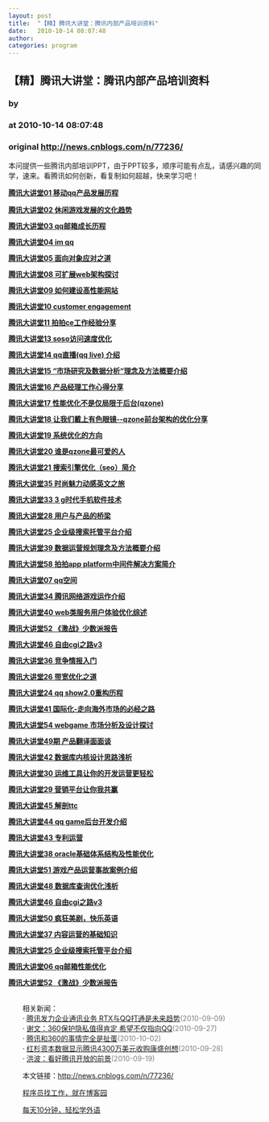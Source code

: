 ```yaml
---
layout: post
title:  "【精】腾讯大讲堂：腾讯内部产品培训资料"
date:   2010-10-14 08:07:48
author: 
categories: program
---
```


## 【精】腾讯大讲堂：腾讯内部产品培训资料
### by 
### at 2010-10-14 08:07:48
### original <http://news.cnblogs.com/n/77236/>

<p>本问提供一些腾讯内部培训PPT，由于PPT较多，顺序可能有点乱，请感兴趣的同学，速来。看腾讯如何创新，看复制如何超越，快来学习吧！</p>
<p><strong style="display:block;margin:12px 0 4px"><a title="腾讯大讲堂01 移动qq产品发展历程" href="http://www.slideshare.net/areyouok/01-qq">腾讯大讲堂01 移动qq产品发展历程</a></strong>








</p>
<div style="width:425px"><strong style="display:block;margin:12px 0 4px"><a title="腾讯大讲堂02 休闲游戏发展的文化趋势" href="http://www.slideshare.net/areyouok/02-5430810">腾讯大讲堂02 休闲游戏发展的文化趋势</a></strong>








</div>
<div style="width:425px"><strong style="display:block;margin:12px 0 4px"><a title="腾讯大讲堂03 qq邮箱成长历程" href="http://www.slideshare.net/areyouok/03-qq">腾讯大讲堂03 qq邮箱成长历程</a></strong>








</div>
<div style="width:425px"><strong style="display:block;margin:12px 0 4px"><a title="腾讯大讲堂04 im qq" href="http://www.slideshare.net/areyouok/04-im-qq">腾讯大讲堂04 im qq</a></strong>








</div>
<div style="width:425px"><strong style="display:block;margin:12px 0 4px"><a title="腾讯大讲堂05 面向对象应对之道" href="http://www.slideshare.net/areyouok/05-5430866">腾讯大讲堂05 面向对象应对之道</a></strong>








</div>
<div style="width:425px"><strong style="display:block;margin:12px 0 4px"><a title="腾讯大讲堂08 可扩展web架构探讨" href="http://www.slideshare.net/areyouok/08-web">腾讯大讲堂08 可扩展web架构探讨</a></strong>








</div>
<div style="width:425px"><strong style="display:block;margin:12px 0 4px"><a title="腾讯大讲堂09 如何建设高性能网站" href="http://www.slideshare.net/areyouok/09-5430937">腾讯大讲堂09 如何建设高性能网站</a></strong>








</div>
<div style="width:425px"><strong style="display:block;margin:12px 0 4px"><a title="腾讯大讲堂10 customer engagement" href="http://www.slideshare.net/areyouok/10-customer-engagement">腾讯大讲堂10 customer engagement</a></strong>








</div>
<div style="width:425px"><strong style="display:block;margin:12px 0 4px"><a title="腾讯大讲堂11 拍拍ce工作经验分享" href="http://www.slideshare.net/areyouok/11-ce">腾讯大讲堂11 拍拍ce工作经验分享</a></strong>








</div>
<div style="width:425px"><strong style="display:block;margin:12px 0 4px"><a title="腾讯大讲堂13 soso访问速度优化" href="http://www.slideshare.net/areyouok/13-soso">腾讯大讲堂13 soso访问速度优化</a></strong>








</div>
<div style="width:425px"><strong style="display:block;margin:12px 0 4px"><a title="腾讯大讲堂14 qq直播(qq live) 介绍" href="http://www.slideshare.net/areyouok/14-qqqq-live">腾讯大讲堂14 qq直播(qq live) 介绍</a></strong>








</div>
<div style="width:425px"><strong style="display:block;margin:12px 0 4px"><a title="腾讯大讲堂15 “市场研究及数据分析“理念及方法概要介绍" href="http://www.slideshare.net/areyouok/15-5430954">腾讯大讲堂15 “市场研究及数据分析“理念及方法概要介绍</a></strong>








</div>
<div style="width:425px"><strong style="display:block;margin:12px 0 4px"><a title="腾讯大讲堂16 产品经理工作心得分享" href="http://www.slideshare.net/areyouok/16-5430955">腾讯大讲堂16 产品经理工作心得分享</a></strong>








</div>
<div style="width:425px"><strong style="display:block;margin:12px 0 4px"><a title="腾讯大讲堂17 性能优化不是仅局限于后台(qzone)" href="http://www.slideshare.net/areyouok/17-qzone">腾讯大讲堂17 性能优化不是仅局限于后台(qzone)</a></strong>








</div>
<div style="width:425px"><strong style="display:block;margin:12px 0 4px"><a title="腾讯大讲堂18 让我们戴上有色眼镜--qzone前台架构的优化分享" href="http://www.slideshare.net/areyouok/18-qzone">腾讯大讲堂18 让我们戴上有色眼镜--qzone前台架构的优化分享</a></strong>








</div>
<div style="width:425px"><strong style="display:block;margin:12px 0 4px"><a title="腾讯大讲堂19 系统优化的方向" href="http://www.slideshare.net/areyouok/19-5430960">腾讯大讲堂19 系统优化的方向</a></strong>








</div>
<div style="width:425px"><strong style="display:block;margin:12px 0 4px"><a title="腾讯大讲堂20 谁是qzone最可爱的人" href="http://www.slideshare.net/areyouok/20-qzone">腾讯大讲堂20 谁是qzone最可爱的人</a></strong>








</div>
<div style="width:425px"><strong style="display:block;margin:12px 0 4px"><a title="腾讯大讲堂21 搜索引擎优化（seo）简介" href="http://www.slideshare.net/areyouok/21-seo">腾讯大讲堂21 搜索引擎优化（seo）简介</a></strong>








</div>
<div style="width:425px"><strong style="display:block;margin:12px 0 4px"><a title="腾讯大讲堂35 时尚魅力动感英文之旅" href="http://www.slideshare.net/areyouok/35-5430979">腾讯大讲堂35 时尚魅力动感英文之旅</a></strong>








</div>
<div style="width:425px"><strong style="display:block;margin:12px 0 4px"><a title="腾讯大讲堂33 3 g时代手机软件技术" href="http://www.slideshare.net/areyouok/33-3-g">腾讯大讲堂33 3 g时代手机软件技术</a></strong>








</div>
<div style="width:425px"><strong style="display:block;margin:12px 0 4px"><a title="腾讯大讲堂28 用户与产品的桥梁" href="http://www.slideshare.net/areyouok/28-5430970">腾讯大讲堂28 用户与产品的桥梁</a></strong>








</div>
<div style="width:425px"><strong style="display:block;margin:12px 0 4px"><a title="腾讯大讲堂25 企业级搜索托管平台介绍" href="http://www.slideshare.net/areyouok/25-5430968">腾讯大讲堂25 企业级搜索托管平台介绍</a></strong>








</div>
<div style="width:425px"><strong style="display:block;margin:12px 0 4px"><a title="腾讯大讲堂39 数据运营规划理念及方法概要介绍" href="http://www.slideshare.net/areyouok/39-5430988">腾讯大讲堂39 数据运营规划理念及方法概要介绍</a></strong>








</div>
<div style="width:425px"><strong style="display:block;margin:12px 0 4px"><a title="腾讯大讲堂58 拍拍app platform中间件解决方案简介" href="http://www.slideshare.net/areyouok/58-app-platform">腾讯大讲堂58 拍拍app platform中间件解决方案简介</a></strong>








</div>
<div style="width:425px"><strong style="display:block;margin:12px 0 4px"><a title="腾讯大讲堂07 qq空间" href="http://www.slideshare.net/areyouok/07-qq">腾讯大讲堂07 qq空间</a></strong>








</div>
<div style="width:425px"><strong style="display:block;margin:12px 0 4px"><a title="腾讯大讲堂34 腾讯网络游戏运作介绍" href="http://www.slideshare.net/areyouok/34-5431341">腾讯大讲堂34 腾讯网络游戏运作介绍</a></strong>








</div>
<div style="width:425px"><strong style="display:block;margin:12px 0 4px"><a title="腾讯大讲堂40 web类服务用户体验优化综述" href="http://www.slideshare.net/areyouok/40-web">腾讯大讲堂40 web类服务用户体验优化综述</a></strong>








</div>
<div style="width:425px"><strong style="display:block;margin:12px 0 4px"><a title="腾讯大讲堂52 《激战》少数派报告" href="http://www.slideshare.net/areyouok/52-5431400">腾讯大讲堂52 《激战》少数派报告</a></strong>








</div>
<div style="width:425px"><strong style="display:block;margin:12px 0 4px"><a title="腾讯大讲堂46 自由cgi之路v3" href="http://www.slideshare.net/areyouok/46-cgiv3">腾讯大讲堂46 自由cgi之路v3</a></strong>








</div>
<div style="width:425px"><strong style="display:block;margin:12px 0 4px"><a title="腾讯大讲堂36 竞争情报入门" href="http://www.slideshare.net/areyouok/36-5431364">腾讯大讲堂36 竞争情报入门</a></strong>








</div>
<div style="width:425px"><strong style="display:block;margin:12px 0 4px"><a title="腾讯大讲堂26 带宽优化之道" href="http://www.slideshare.net/areyouok/26-5431508">腾讯大讲堂26 带宽优化之道</a></strong>








</div>
<div style="width:425px"><strong style="display:block;margin:12px 0 4px"><a title="腾讯大讲堂24 qq show2.0重构历程" href="http://www.slideshare.net/areyouok/24-qq-show20">腾讯大讲堂24 qq show2.0重构历程</a></strong>








</div>
<div style="width:425px"><strong style="display:block;margin:12px 0 4px"><a title="腾讯大讲堂41 国际化-走向海外市场的必经之路" href="http://www.slideshare.net/areyouok/41-5431423">腾讯大讲堂41 国际化-走向海外市场的必经之路</a></strong>








</div>
<div style="width:425px"><strong style="display:block;margin:12px 0 4px"><a title="腾讯大讲堂54 webgame 市场分析及设计探讨" href="http://www.slideshare.net/areyouok/54-webgame">腾讯大讲堂54 webgame 市场分析及设计探讨</a></strong>








</div>
<div style="width:425px"><strong style="display:block;margin:12px 0 4px"><a title="腾讯大讲堂49期 产品翻译面面谈" href="http://www.slideshare.net/areyouok/49-5431593">腾讯大讲堂49期 产品翻译面面谈</a></strong>








</div>
<div style="width:425px"><strong style="display:block;margin:12px 0 4px"><a title="腾讯大讲堂42 数据库内核设计思路浅析" href="http://www.slideshare.net/areyouok/42-5431567">腾讯大讲堂42 数据库内核设计思路浅析</a></strong>








</div>
<div style="width:425px"><strong style="display:block;margin:12px 0 4px"><a title="腾讯大讲堂30 运维工具让你的开发运营更轻松" href="http://www.slideshare.net/areyouok/30-5431558">腾讯大讲堂30 运维工具让你的开发运营更轻松</a></strong>








</div>
<div style="width:425px"><strong style="display:block;margin:12px 0 4px"><a title="腾讯大讲堂29 营销平台让你我共赢" href="http://www.slideshare.net/areyouok/29-5431540">腾讯大讲堂29 营销平台让你我共赢</a></strong>








</div>
<div style="width:425px"><strong style="display:block;margin:12px 0 4px"><a title="腾讯大讲堂45 解剖ttc" href="http://www.slideshare.net/areyouok/45-ttc">腾讯大讲堂45 解剖ttc</a></strong>








</div>
<div style="width:425px"><strong style="display:block;margin:12px 0 4px"><a title="腾讯大讲堂44 qq game后台开发介绍" href="http://www.slideshare.net/areyouok/44-qq-game">腾讯大讲堂44 qq game后台开发介绍</a></strong>








</div>
<div style="width:425px"><strong style="display:block;margin:12px 0 4px"><a title="腾讯大讲堂43 专利运营" href="http://www.slideshare.net/areyouok/43-5431624">腾讯大讲堂43 专利运营</a></strong>








</div>
<div style="width:425px"><strong style="display:block;margin:12px 0 4px"><a title="腾讯大讲堂38 oracle基础体系结构及性能优化" href="http://www.slideshare.net/areyouok/38-oracle">腾讯大讲堂38 oracle基础体系结构及性能优化</a></strong>








</div>
<div style="width:425px"><strong style="display:block;margin:12px 0 4px"><a title="腾讯大讲堂51 游戏产品运营事故案例介绍" href="http://www.slideshare.net/areyouok/51-5431732">腾讯大讲堂51 游戏产品运营事故案例介绍</a></strong>








</div>
<div style="width:425px"><strong style="display:block;margin:12px 0 4px"><a title="腾讯大讲堂48 数据库查询优化浅析" href="http://www.slideshare.net/areyouok/48-5431680">腾讯大讲堂48 数据库查询优化浅析</a></strong>








</div>
<div style="width:425px"><strong style="display:block;margin:12px 0 4px"><a title="腾讯大讲堂46 自由cgi之路v3" href="http://www.slideshare.net/areyouok/46-cgiv3">腾讯大讲堂46 自由cgi之路v3</a></strong>








</div>
<div style="width:425px"><strong style="display:block;margin:12px 0 4px"><a title="腾讯大讲堂50 疯狂美剧，快乐英语" href="http://www.slideshare.net/areyouok/50-5431648">腾讯大讲堂50 疯狂美剧，快乐英语</a></strong>








</div>
<div style="width:425px"><strong style="display:block;margin:12px 0 4px"><a title="腾讯大讲堂37 内容运营的基础知识" href="http://www.slideshare.net/areyouok/37-5432007">腾讯大讲堂37 内容运营的基础知识</a></strong>








</div>
<div style="width:425px"><strong style="display:block;margin:12px 0 4px"><a title="腾讯大讲堂25 企业级搜索托管平台介绍" href="http://www.slideshare.net/areyouok/25-5431994">腾讯大讲堂25 企业级搜索托管平台介绍</a></strong>








</div>
<div style="width:425px"><strong style="display:block;margin:12px 0 4px"><a title="腾讯大讲堂06 qq邮箱性能优化" href="http://www.slideshare.net/areyouok/06-qq-5431919">腾讯大讲堂06 qq邮箱性能优化</a></strong>








</div>
<div style="width:425px"><strong style="display:block;margin:12px 0 4px"><a title="腾讯大讲堂52 《激战》少数派报告" href="http://www.slideshare.net/areyouok/52-5431746">腾讯大讲堂52 《激战》少数派报告</a></strong>








</div><p><br>　　相关新闻：<br>　　· <a href="http://news.cnblogs.com/n/73732/">腾讯发力企业通讯业务 RTX与QQ打通是未来趋势</a><span style="color:gray">(2010-09-09)</span><br>　　· <a href="http://news.cnblogs.com/n/75677/">谢文：360保护隐私值得肯定 希望不仅指向QQ</a><span style="color:gray">(2010-09-27)</span><br>　　· <a href="http://news.cnblogs.com/n/76239/">腾讯和360的事情完全是扯蛋</a><span style="color:gray">(2010-10-02)</span><br>　　· <a href="http://news.cnblogs.com/n/75819/">红杉资本数据显示腾讯4300万美元收购康盛创想</a><span style="color:gray">(2010-09-28)</span><br>　　· <a href="http://news.cnblogs.com/n/74823/">洪波：看好腾讯开放的前景</a><span style="color:gray">(2010-09-19)</span><br></p><p>　　本文链接：<a href="http://news.cnblogs.com/n/77236/">http://news.cnblogs.com/n/77236/</a></p><p>　　<a href="http://job.cnblogs.com">程序员找工作，就在博客园</a></p><p>　　<a href="http://a4.yeshj.com/rd/34138/">每天10分钟，轻松学外语</a></p><img src="http://news.cnblogs.com/news/rssclick.aspx?id=77236" width="1" height="1" alt="">